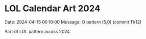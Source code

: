# LOL Calendar Art 2024

Date: 2024-04-15 00:10:00
Message: O pattern (5,0) (commit 11/12)

Part of LOL pattern across 2024
